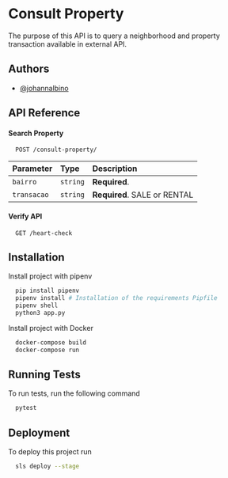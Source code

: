 
# Consult Property

The purpose of this API is to query a neighborhood and property transaction available in external API.
## Authors

- [@johannalbino](https://www.github.com/johannalbino)

  
## API Reference

#### Search Property

```http
  POST /consult-property/
```

| Parameter | Type     | Description                |
| :-------- | :------- | :------------------------- |
| `bairro` | `string` | **Required**. |
| `transacao` | `string` | **Required**. SALE or RENTAL |

#### Verify API

```http
  GET /heart-check
```
  
## Installation 

Install project with pipenv

```bash 
  pip install pipenv
  pipenv install # Installation of the requirements Pipfile
  pipenv shell
  python3 app.py
```


Install project with Docker

```bash 
  docker-compose build
  docker-compose run
```
## Running Tests

To run tests, run the following command

```bash
  pytest
```


## Deployment

To deploy this project run

```bash
  sls deploy --stage
```

  